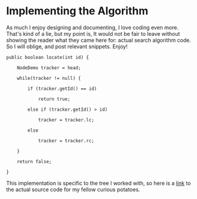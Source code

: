 # **Implementing the Algorithm**


As much I enjoy designing and documenting, I love coding even more. That's kind of a lie, but my point is, 
It would not be fair to leave without showing the reader what they came here for: actual search algorithm code. 
So I will oblige, and post relevant snippets. Enjoy!


    public boolean locate(int id) {

        NodeDemo tracker = head;

        while(tracker != null) {

            if (tracker.getId() == id)

                return true;

            else if (tracker.getId() > id)

                tracker = tracker.lc;

            else

                tracker = tracker.rc;

        }

        return false;

    }

This implementation is specific to the tree I worked with, so here is a [link](../src/TreeDemo.java) 
to the actual source code for my fellow curious potatoes.